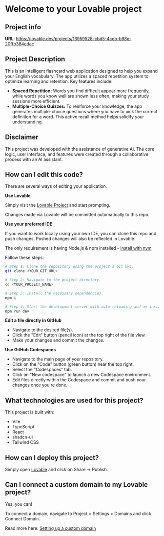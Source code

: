 
# Welcome to your Lovable project

## Project info

**URL**: https://lovable.dev/projects/16959528-cbd5-4ceb-b98e-20ffb384edac

## Project Description

This is an intelligent flashcard web application designed to help you expand your English vocabulary. The app utilizes a spaced repetition system to optimize learning and retention. Key features include:

- **Spaced Repetition:** Words you find difficult appear more frequently, while words you know well are shown less often, making your study sessions more efficient.
- **Multiple-Choice Quizzes:** To reinforce your knowledge, the app generates multiple-choice questions where you have to pick the correct definition for a word. This active recall method helps solidify your understanding.

## Disclaimer

This project was developed with the assistance of generative AI. The core logic, user interface, and features were created through a collaborative process with an AI assistant.

## How can I edit this code?

There are several ways of editing your application.

**Use Lovable**

Simply visit the [Lovable Project](https://lovable.dev/projects/16959528-cbd5-4ceb-b98e-20ffb384edac) and start prompting.

Changes made via Lovable will be committed automatically to this repo.

**Use your preferred IDE**

If you want to work locally using your own IDE, you can clone this repo and push changes. Pushed changes will also be reflected in Lovable.

The only requirement is having Node.js & npm installed - [install with nvm](https://github.com/nvm-sh/nvm#installing-and-updating)

Follow these steps:

```sh
# Step 1: Clone the repository using the project's Git URL.
git clone <YOUR_GIT_URL>

# Step 2: Navigate to the project directory.
cd <YOUR_PROJECT_NAME>

# Step 3: Install the necessary dependencies.
npm i

# Step 4: Start the development server with auto-reloading and an instant preview.
npm run dev
```

**Edit a file directly in GitHub**

- Navigate to the desired file(s).
- Click the "Edit" button (pencil icon) at the top right of the file view.
- Make your changes and commit the changes.

**Use GitHub Codespaces**

- Navigate to the main page of your repository.
- Click on the "Code" button (green button) near the top right.
- Select the "Codespaces" tab.
- Click on "New codespace" to launch a new Codespace environment.
- Edit files directly within the Codespace and commit and push your changes once you're done.

## What technologies are used for this project?

This project is built with:

- Vite
- TypeScript
- React
- shadcn-ui
- Tailwind CSS

## How can I deploy this project?

Simply open [Lovable](https://lovable.dev/projects/16959528-cbd5-4ceb-b98e-20ffb384edac) and click on Share -> Publish.

## Can I connect a custom domain to my Lovable project?

Yes, you can!

To connect a domain, navigate to Project > Settings > Domains and click Connect Domain.

Read more here: [Setting up a custom domain](https://docs.lovable.dev/tips-tricks/custom-domain#step-by-step-guide)


